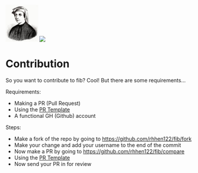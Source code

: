 <img src=".github/media/fib.jpeg" height="100">

<img src="http://badgen.net/static/Code Of Conduct/fib/blue">

# Contribution
So you want to contribute to fib? Cool! But there are some requirements...

Requirements:
 - Making a PR (Pull Request)
 - Using the <a href="/templates/Pull-Request.txt"> PR Template</a>
 - A functional GH (Github) account

Steps:
 - Make a fork of the repo by going to <a href="https://github.com/rhhen122/fib/fork">https://github.com/rhhen122/fib/fork</a>
 - Make your change and add your username to the end of the commit
 - Now make a PR by going to <a href="https://github.com/rhhen122/fib/compare">https://github.com/rhhen122/fib/compare</a>
 - Using the <a href="/templates/Pull-Request.txt">PR Template</a>
 - Now send your PR in for review
